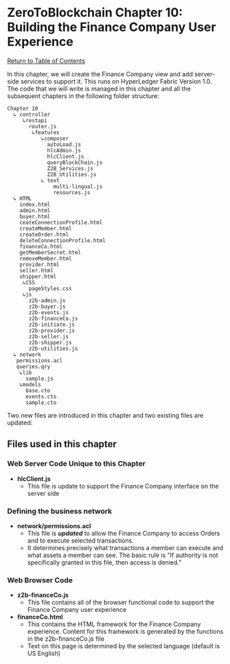# ZeroToBlockchain Chapter 10: Building the Finance Company User Experience

[Return to Table of Contents](../README.md)

In this chapter, we will create the Finance Company view and add server-side services to support it.  This runs on HyperLedger Fabric Version 1.0. The code that we will write is managed in this chapter and all the subsequent chapters in the following folder structure:

```
Chapter 10
  ↳ controller
     ↳restapi
       router.js
        ↳features
           ↳composer
             autoLoad.js
             hlcAdmin.js
             hlcClient.js
             queryBlockChain.js
             Z2B_Services.js
             Z2B_Utilities.js
           ↳ text
               multi-lingual.js
               resources.js
  ↳ HTML
    index.html
    admin.html
    buyer.html
    ceateConnectionProfile.html
    createMember.html
    createOrder.html
    deleteConnectionProfile.html
    financeCo.html
    getMemberSecret.html
    removeMember.html
    provider.html
    seller.html
    shipper.html
     ↳CSS
       pageStyles.css
     ↳js
       z2b-admin.js
       z2b-buyer.js
       z2b-events.js
       z2b-financeCo.js
       z2b-initiate.js
       z2b-provider.js
       z2b-seller.js
       z2b-shipper.js
       z2b-utilities.js
  ↳ network
   permissions.acl
   queries.qry
    ↳lib
      sample.js
    ↳models
      base.cto
      events.cto
      sample.cto
```
Two new files are introduced in this chapter and two existing files are updated:

## Files used in this chapter
### Web Server Code Unique to this Chapter
 - **hlcClient.js**
   - This file is update to support the Finance Company interface on the server side

### Defining the business network
 
 - **network/permissions.acl**
   - This file is ***updated*** to allow the Finance Company to access Orders and to execute selected transactions. 
   - It determines precisely what transactions a member can execute and what assets a member can see. The basic rule is "If authority is not specifically granted in this file, then access is denied."

### Web Browser Code 
 - **z2b-financeCo.js**
   - This file contains all of the browser functional code to support the Finance Company user experience
 - **financeCo.html**
   - This contains the HTML framework for the Finance Company experience. Content for this framework is generated by the functions in the z2b-financeCo.js file
   - Text on this page is determined by the selected language (default is US English) 
